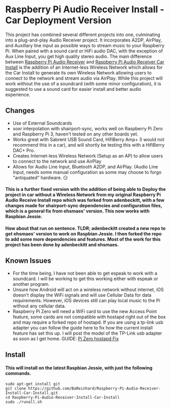 # Raspberry Pi Audio Receiver Install - Car Deployment Version
This project has combined several different projects into one, culminating into a plug-and-play Audio Receiver project. It incorporates A2DP, AirPlay, and Auxillary line input as possible ways to stream music to your Raspberry Pi. When paired with a sound card or HiFi audio DAC, with the exception of Aux Line Input, you get high quality stereo audio. The main difference between [Raspberry Pi Audio Receiver](https://github.com/BaReinhard/Raspberry-Pi-Audio-Receiver-Install) and [Raspberry Pi Audio Receiver Car Install](https://github.com/BaReinhard/Raspberry-Pi-Audio-Receiver-Install-Car-Install) is the addition of an Internet-less Wireless Network which allows for the Car Install to generate its own Wireless Network allowing users to connect to the network and stream audio via AirPlay. While this project will work without the use of a soundcard (with some minor configuration), it is suggested to use a sound card for easier install and better audio experience.
## Changes
* Use of External Soundcards
* soxr interpolation with shairport-sync, works well on Raspberry Pi Zero and Raspberry Pi 3, haven't tested on any other boards yet.
* Works great with Sabrent USB Sound Card, HifiBerry Amp+ (I would not recommend this in a car), and will shortly be testing this with a HifiBerry DAC+ Pro.
* Creates Internet-less Wireless Network (Setup as an AP) to allow users to connect to the network and use AirPlay 
* Allows for Audio Line Input, Bluetooth A2DP, and AirPlay. (Audio Line Input, needs some manual configuration as some may choose to forgo "antiquated" hardware. :smirk:

#### This is a further fixed version with the addition of being able to Deploy the project in car without a Wireless Network from my original Raspberry Pi Audio Receive Install repo which was forked from adenbeckitt, with a few changes made for shairport-sync dependencies and configuration files, which is a general fix from ehsmaes' version. This now works with Raspbian Jessie.
#### How about that run on sentence. TLDR; adenbeckitt created a new repo to get ehsmaes' version to work on Raspbian Jessie. I then forked the repo to add some more dependencies and features. Most of the work for this project has been done by adenbeckitt and ehsmaes.

## Known Issues

* For the time being, I have not been able to get espeak to work with a soundcard. I will be working to get this working either with espeak or another program.
* Unsure how Android will act on a wireless network without internet, iOS doesn't display the WiFi signals and will use Cellular Data for data requirements. However, iOS devices still can play local music to the Pi without any cellular data.
* Raspberry Pi Zero will need a WiFi card to use the new Access Point feature, some cards are not compatible with hostapd right out of the box and may require a forked repo of hostapd. If you are using a tp-link usb adapter you can follow the guide here to fix how the current install feature has set this up. I will post the model of the TP-Link usb adapter as soon as I get home. GUIDE: [Pi Zero hostapd Fix](https://bareinhard.github.io/2017/02/15/Fix-hostapd-Raspberry-Pi-Zero.html)

## Install
#### This will install on the latest Raspbian Jessie, with just the following commands.

```
sudo apt-get install git
git clone https://github.com/BaReinhard/Raspberry-Pi-Audio-Receiver-Install-Car-Install.git
cd Raspberry-Pi-Audio-Receiver-Install-Car-Install
sudo ./runall.sh
```

